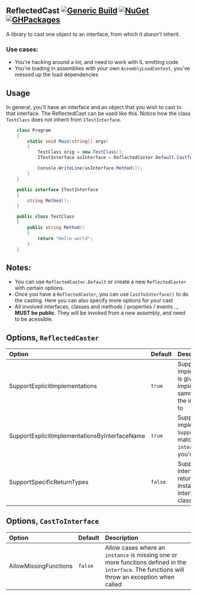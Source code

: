 ## ReflectedCast [![Generic Build](https://github.com/LordMike/MBW.Utilities.ReflectedCast/actions/workflows/dotnet.yml/badge.svg)](https://github.com/LordMike/MBW.Utilities.ReflectedCast/actions/workflows/dotnet.yml) [![NuGet](https://img.shields.io/nuget/v/MBW.Utilities.ReflectedCast.svg)](https://www.nuget.org/packages/MBW.Utilities.ReflectedCast) [![GHPackages](https://img.shields.io/badge/package-alpha-green)](https://github.com/LordMike/MBW.Utilities.ReflectedCast/packages/692171)

A library to cast one object to an interface, from which it _doesn't_ inherit. 

### Use cases:

* You're hacking around a lot, and need to work with IL emitting code
* You're loading in assemblies with your own `AssemblyLoadContext`, you've messed up the load dependencies

## Usage

In general, you'll have an interface and an object that you wish to cast to that interface. The ReflectedCast can be used like this. Notice how the class `TestClass` does not inherit from `ITestInterface`.

```csharp
    class Program
    {
        static void Main(string[] args)
        {
            TestClass orig = new TestClass();
            ITestInterface asInterface = ReflectedCaster.Default.CastToInterface<ITestInterface>(orig);

            Console.WriteLine(asInterface.Method());
        }
    }

    public interface ITestInterface
    {
        string Method();
    }

    public class TestClass
    {
        public string Method()
        {
            return "Hello world";
        }
    }
```

## Notes:

* You can use `ReflectedCaster.Default` or create a new `ReflectedCaster` with certain options.
* Once you have a `ReflectedCaster`, you can use `CastToInterface()` to do the casting. Here you can also specify more options for your cast
* All involved interfaces, classes and methods / properties / events .., **MUST be public**. They will be invoked from a new assembly, and need to be acessible.

## Options, `ReflectedCaster`

|  Option | Default | Description |
|:---|:---|:---|
| SupportExplicitImplementations | `true` | Supports the case of explicitly implemented interfaces. Priority is given to explicit implementations that have the samme `interface.FullName` as the interface you're Converting to |
| SupportExplicitImplementationsByInterfaceName | `true` | Supports the case of explicitly implemented interfaces. Unlike `SupportExplicitImplementations`, matching is only done on `interface.Name` of the interface you're Converting to |
| SupportSpecificReturnTypes | `false` | Support the cases where an interface defines a more generic return type, than the one the instance returns. Example, interface: `object Method();`, class: `string Method();` |

## Options, `CastToInterface`

|  Option | Default | Description |
|:---|:---|:---|
| AllowMissingFunctions | `false` | Allow cases where an `instance` is missing one or more functions defined in the `interface`. The functions will throw an exception when called |
